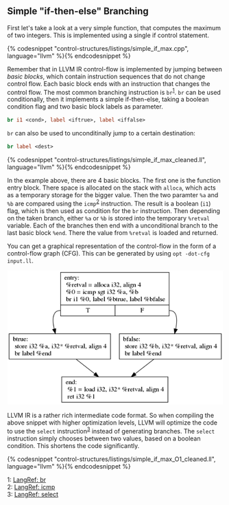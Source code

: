 ## Simple "if-then-else" Branching

First let's take a look at a very simple function, that computes the maximum of
two integers. This is implemented using a single if control statement.

{% codesnippet "control-structures/listings/simple_if_max.cpp", language="llvm" %}{% endcodesnippet %}

Remember that in LLVM IR control-flow is implemented by jumping between *basic
blocks*, which contain instruction sequences that do not change control flow.
Each basic block ends with an instruction that changes the control flow. The
most common branching instruction is `br`<sup>[1](#br-link)</sup>. `br` can be
used conditionally, then it implements a simple if-then-else, taking a boolean
condition flag and two basic block labels as parameter.
```llvm
br i1 <cond>, label <iftrue>, label <iffalse>
```
`br` can also be used to unconditinally jump to a certain destination:
```llvm
br label <dest>
```

{% codesnippet "control-structures/listings/simple_if_max_cleaned.ll", language="llvm" %}{% endcodesnippet %}

In the example above, there are 4 basic blocks. The first one is the function
entry block. There space is allocated on the stack with `alloca`, which acts as
a temporary storage for the bigger value. Then the two paramter `%a` and `%b`
are compared using the `icmp`<sup>[2](#icmp-link)</sup> instruction. The result
is a boolean (`i1`) flag, which is then used as condition for the `br`
instruction. Then depending on the taken branch, either `%a` or `%b` is stored
into the temporary `%retval` variable. Each of the branches then end with a
unconditional branch to the last basic block `%end`. There the value from
`%retval` is loaded and returned.


You can get a graphical representation of the control-flow in the form of a
control-flow graph (CFG). This can be generated by using `opt -dot-cfg input.ll`.

![Control-Flow Graph of the max function](listings/simple_if_max_cleaned_cfg.png)


LLVM IR is a rather rich intermediate code format. So when compiling the above
snippet with higher optimization levels, LLVM will optimize the code to use the
`select` instruction<sup>[3](#select-link)</sup> instead of generating
branches. The `select` instruction simply chooses between two values, based on
a boolean condition. This shortens the code significantly.

{% codesnippet "control-structures/listings/simple_if_max_O1_cleaned.ll", language="llvm" %}{% endcodesnippet %}


<a name="br-link">1</a>: [LangRef: br](http://llvm.org/docs/LangRef.html#br-instruction)  
<a name="icmp-link">2</a>: [LangRef: icmp](http://llvm.org/docs/LangRef.html#icmp-instruction)  
<a name="select-link">3</a>: [LangRef: select](http://llvm.org/docs/LangRef.html#select-instruction)  

